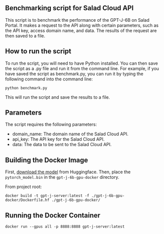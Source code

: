 ## Benchmarking script for Salad Cloud API
This script is to benchmark the performance of the GPT-J-6B on Salad Portal. It makes a request to the API along with certain parameters, such as the API key, access domain name, and data. The results of the request are then saved to a file.

## How to run the script
To run the script, you will need to have Python installed. You can then save the script as a .py file and run it from the command line. For example, if you have saved the script as benchmark.py, you can run it by typing the following command into the command line:

```
python benchmark.py
```

This will run the script and save the results to a file.

## Parameters
The script requires the following parameters:

- domain_name: The domain name of the Salad Cloud API.
- api_key: The API key for the Salad Cloud API.
- data: The data to be sent to the Salad Cloud API.

## Building the Docker Image

First, [download the model](https://huggingface.co/EleutherAI/gpt-j-6b/tree/float16) from Huggingface. Then, place the `pytorch_model.bin` in the `gpt-j-6b-gpu-docker` directory.

From project root:
```shell
docker build -t gpt-j-server:latest -f ./gpt-j-6b-gpu-docker/Dockerfile.hf ./gpt-j-6b-gpu-docker/
```

## Running the Docker Container

```shell
docker run --gpus all -p 8888:8888 gpt-j-server:latest
```